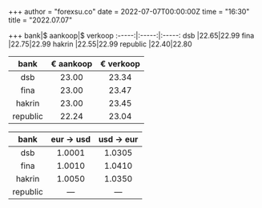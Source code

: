 +++
author = "forexsu.co"
date = 2022-07-07T00:00:00Z
time = "16:30"
title = "2022.07.07"

+++
bank|$ aankoop|$ verkoop
:-----:|:-----:|:-----:
dsb  |22.65|22.99
fina  |22.75|22.99
hakrin  |22.55|22.99
republic  |22.40|22.80

bank|€ aankoop|€ verkoop
:-----:|:-----:|:-----:
dsb  |23.00|23.34
fina  |23.00|23.47
hakrin  |23.00|23.45
republic  |22.24|23.04

bank|eur → usd|usd → eur
:-----:|:-----:|:-----:
dsb  |1.0001|1.0305
fina  |1.0010|1.0410
hakrin  |1.0050|1.0350
republic  |—|—
